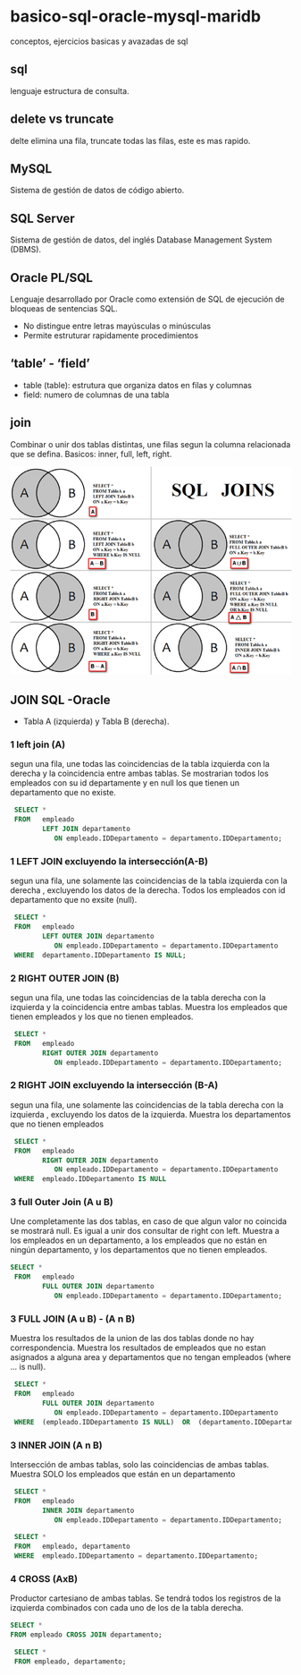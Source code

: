 # basico-sql-oracle-mysql-maridb
conceptos, ejercicios basicas y avazadas de sql

## sql
lenguaje estructura de consulta.

## delete vs truncate
 delte elimina una fila, truncate todas las filas, este es mas rapido.
 
 ## MySQL
 Sistema de gestión de datos de código abierto.
 
 ## SQL Server
 Sistema de gestión de datos, del inglés Database Management System (DBMS).
 
 ## Oracle PL/SQL
 
 Lenguaje desarrollado por Oracle como extensión de SQL de ejecución de bloqueas de sentencias SQL.
 
 - No distingue entre letras mayúsculas o minúsculas
 - Permite estruturar rapidamente procedimientos
 
 ## ‘table’ - ‘field’
 
 - table (table): estrutura que organiza datos en filas y columnas
 - field: numero de columnas de una tabla
 
 
## join

Combinar o unir dos tablas distintas, une filas segun la columna relacionada que se defina. Basicos: inner, full, left, right.

![SQL JOINS](./media/SQL-JOINS.png)

## JOIN SQL -Oracle

- Tabla A (izquierda) y Tabla B (derecha).

### 1 left join (A)

segun una fila, une todas las coincidencias de la tabla izquierda con la derecha y la coincidencia entre ambas tablas. Se mostrarian todos los empleados con su id departamente y en null los que tienen un departamento que no existe.

```sql
 SELECT *
 FROM   empleado
        LEFT JOIN departamento
           ON empleado.IDDepartamento = departamento.IDDepartamento;
```

### 1 LEFT JOIN excluyendo la intersección(A-B)

segun una fila, une solamente las coincidencias de la tabla izquierda con la derecha , excluyendo los datos de la derecha. Todos los empleados con id departamento que no exsite (null).

```sql
 SELECT *
 FROM   empleado
        LEFT OUTER JOIN departamento
           ON empleado.IDDepartamento = departamento.IDDepartamento
 WHERE  departamento.IDDepartamento IS NULL;
```

### 2 RIGHT OUTER JOIN (B)

segun una fila, une todas las coincidencias de la tabla derecha con la izquierda y la coincidencia entre ambas tablas. Muestra los empleados que tienen empleados y los que no tienen empleados.

```sql
 SELECT *
 FROM   empleado
        RIGHT OUTER JOIN departamento
           ON empleado.IDDepartamento = departamento.IDDepartamento;
```

### 2 RIGHT JOIN excluyendo la intersección (B-A)

segun una fila, une solamente las coincidencias de la tabla derecha con la izquierda , excluyendo los datos de la izquierda. Muestra los departamentos que no tienen empleados

```sql
 SELECT *
 FROM   empleado
        RIGHT OUTER JOIN departamento
           ON empleado.IDDepartamento = departamento.IDDepartamento
 WHERE  empleado.IDDepartamento IS NULL
```

### 3 full Outer Join (A u B)

Une completamente las dos tablas, en caso de que algun valor no coincida se mostrará null. Es igual a unir dos consultar de right con left. Muestra a los empleados en un departamento, a los empleados que no están en ningún departamento, y los departamentos que no tienen empleados.

```sql
SELECT *  
 FROM   empleado
        FULL OUTER JOIN departamento 
           ON empleado.IDDepartamento = departamento.IDDepartamento;
```

### 3 FULL JOIN (A u B) - (A n B)

Muestra los resultados de la union de las dos tablas donde no hay correspondencia. Muestra los resultados de empleados que no estan asignados a alguna area y departamentos que no tengan empleados (where ... is null).

```sql
 SELECT *  
 FROM   empleado
        FULL OUTER JOIN departamento 
           ON empleado.IDDepartamento = departamento.IDDepartamento
 WHERE  (empleado.IDDepartamento IS NULL)  OR  (departamento.IDDepartamento is NULL);

```

### 3 INNER JOIN (A n B)

Intersección de ambas tablas, solo las coincidencias de ambas tablas. Muestra SOLO los empleados que están en un departamento

```sql
 SELECT *
 FROM   empleado
        INNER JOIN departamento
           ON empleado.IDDepartamento = departamento.IDDepartamento;
```

```sql
 SELECT *
 FROM   empleado, departamento
 WHERE  empleado.IDDepartamento = departamento.IDDepartamento;
```

### 4 CROSS (AxB)

Productor cartesiano de ambas tablas. Se tendrá todos los registros de la izquierda combinados con cada uno de los de la tabla derecha.

```sql
SELECT *
FROM empleado CROSS JOIN departamento;
```

```sql
 SELECT *
 FROM empleado, departamento;
```

